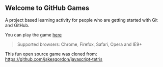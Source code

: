 ## Welcome to GitHub Games

A project based learning activity for people who are getting started with Git and GitHub.

You can play the game [here](https://ps-developers-sandbox.github.io/github-games-jessehouwing/)

> Supported browsers: Chrome, Firefox, Safari, Opera and IE9+

This fun open source game was cloned from: https://github.com/jakesgordon/javascript-tetris
